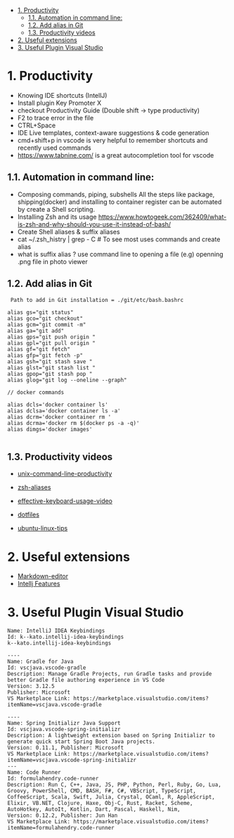 - [1. Productivity](#1-productivity)
  - [1.1. Automation in command line:](#11-automation-in-command-line)
  - [1.2. Add alias in Git](#12-add-alias-in-git)
  - [1.3. Productivity videos](#13-productivity-videos)
- [2. Useful extensions](#2-useful-extensions)
- [3. Useful Plugin Visual Studio](#3-useful-plugin-visual-studio)


# 1. Productivity 
- Knowing IDE shortcuts (IntellJ)
 -  Install plugin Key Promoter X
 -  checkout Productivity Guide (Double shift -> type  productivity)
- F2 to trace error in the file
- CTRL+Space
- IDE Live templates, context-aware suggestions & code generation
- cmd+shift+p in vscode is very helpful to remember shortcuts and recently used commands
-  https://www.tabnine.com/ is a great autocompletion tool for vscode

## 1.1. Automation in command line: 
- Composing commands, piping, subshells
All the steps like package, shipping(docker) and installing to container register can be automated by create a Shell scripting.
- Installing Zsh and its usage
https://www.howtogeek.com/362409/what-is-zsh-and-why-should-you-use-it-instead-of-bash/
- Create Shell aliases & suffix aliases
- cat ~/.zsh_histry | grep - C # To see most uses commands and create alias
- what is suffix alias ? use command line to opening a file (e.g) openning .png file in photo viewer

## 1.2. Add alias in Git
```
 Path to add in Git installation = ./git/etc/bash.bashrc

alias gs="git status"
alias gco="git checkout"
alias gcm="git commit -m"
alias ga="git add"
alias gps="git push origin "
alias gpl="git pull origin "
alias gf="git fetch"
alias gfp="git fetch -p"
alias gsh="git stash save "
alias glst="git stash list "
alias gpop="git stash pop "
alias glog="git log --oneline --graph"

// docker commands

alias dcls='docker container ls'
alias dclsa='docker container ls -a'
alias dcrm='docker container rm '
alias dcrma='docker rm $(docker ps -a -q)'
alias dimgs='docker images'


```  
## 1.3. Productivity videos  
- [unix-command-line-productivity](https://blog.sebastian-daschner.com/entries/unix-command-line-productivity)

- [zsh-aliases](https://blog.sebastian-daschner.com/entries/zsh-aliases)

- [effective-keyboard-usage-video](https://blog.sebastian-daschner.com/entries/effective-keyboard-usage-video-course)

- [dotfiles](https://github.com/sdaschner/dotfiles)

- [ubuntu-linux-tips](https://www.addictivetips.com/ubuntu-linux-tips/beginners-guide-i3-window-manager/)

 # 2. Useful extensions
 - [Markdown-editor](https://marketplace.visualstudio.com/items?itemName=yzhang.markdown-all-in-one)
 - [Intellj Features](https://blog.sebastian-daschner.com/entries/13-lesser-known-intellij-features)

# 3. Useful Plugin Visual Studio
```
Name: IntelliJ IDEA Keybindings
Id: k--kato.intellij-idea-keybindings
k--kato.intellij-idea-keybindings

----
Name: Gradle for Java
Id: vscjava.vscode-gradle
Description: Manage Gradle Projects, run Gradle tasks and provide better Gradle file authoring experience in VS Code
Version: 3.12.5
Publisher: Microsoft
VS Marketplace Link: https://marketplace.visualstudio.com/items?itemName=vscjava.vscode-gradle

----
Name: Spring Initializr Java Support
Id: vscjava.vscode-spring-initializr
Description: A lightweight extension based on Spring Initializr to generate quick start Spring Boot Java projects.
Version: 0.11.1, Publisher: Microsoft
VS Marketplace Link: https://marketplace.visualstudio.com/items?itemName=vscjava.vscode-spring-initializr
---
Name: Code Runner
Id: formulahendry.code-runner
Description: Run C, C++, Java, JS, PHP, Python, Perl, Ruby, Go, Lua, Groovy, PowerShell, CMD, BASH, F#, C#, VBScript, TypeScript, CoffeeScript, Scala, Swift, Julia, Crystal, OCaml, R, AppleScript, Elixir, VB.NET, Clojure, Haxe, Obj-C, Rust, Racket, Scheme, AutoHotkey, AutoIt, Kotlin, Dart, Pascal, Haskell, Nim, 
Version: 0.12.2, Publisher: Jun Han
VS Marketplace Link: https://marketplace.visualstudio.com/items?itemName=formulahendry.code-runner
```
